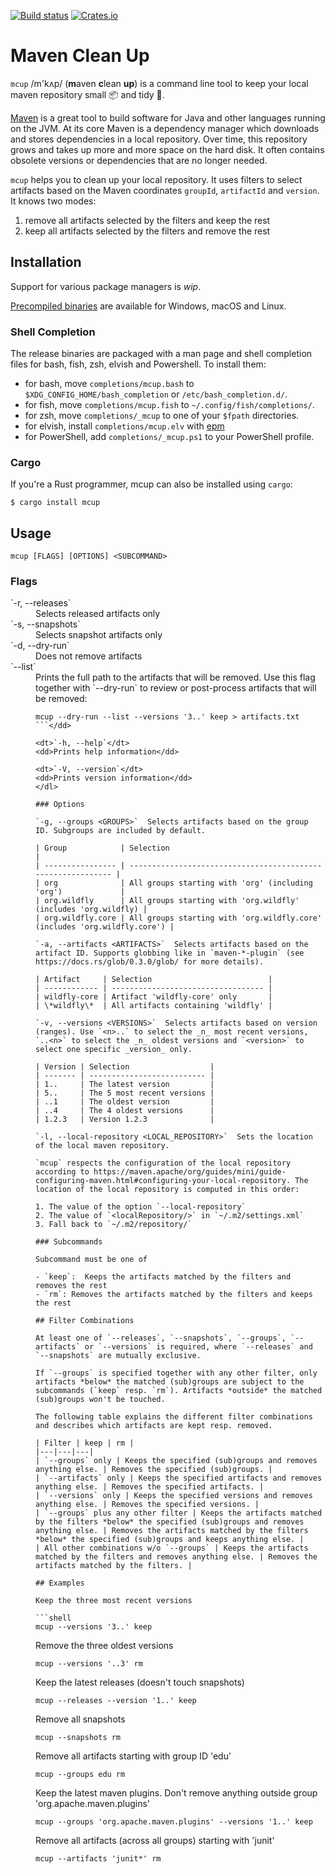 [![Build status](https://github.com/BurntSushi/ripgrep/workflows/ci/badge.svg)](https://github.com/BurntSushi/ripgrep/actions)
[![Crates.io](https://img.shields.io/crates/v/mcup.svg)](https://crates.io/crates/mcup)
# Maven Clean Up

`mcup` /m'kʌp/ (**m**aven **c**lean **up**) is a command line tool to keep your local maven repository small 📦 and tidy 🧹.

[Maven](https://maven.apache.org/) is a great tool to build software for Java and other languages running on the JVM. At its core Maven is a dependency manager which downloads and stores dependencies in a local repository. Over time, this repository grows and takes up more and more space on the hard disk. It often contains obsolete versions or dependencies that are no longer needed.

`mcup` helps you to clean up your local repository. It uses filters to select artifacts based on the Maven coordinates `groupId`, `artifactId` and `version`. It knows two modes:

1. remove all artifacts selected by the filters and keep the rest
2. keep all artifacts selected by the filters and remove the rest

## Installation

Support for various package managers is _wip_.

[Precompiled binaries](https://github.com/hpehl/mcup/releases) are available for Windows, macOS and Linux. 

### Shell Completion

The release binaries are packaged with a man page and shell completion files for bash, fish, zsh, elvish and Powershell. To install them:

- for bash, move `completions/mcup.bash` to `$XDG_CONFIG_HOME/bash_completion` or `/etc/bash_completion.d/`.
- for fish, move `completions/mcup.fish` to `~/.config/fish/completions/`.
- for zsh, move `completions/_mcup` to one of your `$fpath` directories.
- for elvish, install `completions/mcup.elv` with [epm](https://elv.sh/ref/epm.html)
- for PowerShell, add `completions/_mcup.ps1` to your PowerShell profile.

### Cargo

If you're a Rust programmer, mcup can also be installed using `cargo`:

```
$ cargo install mcup
```

## Usage

```shell
mcup [FLAGS] [OPTIONS] <SUBCOMMAND>
```

### Flags

<dl>
<dt>`-r, --releases`</dt>
<dd>Selects released artifacts only</dd>

<dt>`-s, --snapshots`</dt>
<dd>Selects snapshot artifacts only</dd>

<dt>`-d, --dry-run`</dt>
<dd>Does not remove artifacts</dd>

<dt>`--list`</dt>
<dd>Prints the full path to the artifacts that will be removed. Use this flag together with `--dry-run` to review or post-process artifacts that will be removed:

```shell
mcup --dry-run --list --versions '3..' keep > artifacts.txt
```</dd>

<dt>`-h, --help`</dt>
<dd>Prints help information</dd>

<dt>`-V, --version`</dt>
<dd>Prints version information</dd>
</dl>

### Options

`-g, --groups <GROUPS>`  Selects artifacts based on the group ID. Subgroups are included by default.

| Group            | Selection                                                    |
| ---------------- | ------------------------------------------------------------ |
| org              | All groups starting with 'org' (including 'org')             |
| org.wildfly      | All groups starting with 'org.wildfly' (includes 'org.wildfly) |
| org.wildfly.core | All groups starting with 'org.wildfly.core' (includes 'org.wildfly.core') |

`-a, --artifacts <ARTIFACTS>`  Selects artifacts based on the artifact ID. Supports globbing like in `maven-*-plugin` (see https://docs.rs/glob/0.3.0/glob/ for more details).

| Artifact     | Selection                          |
| ------------ | ---------------------------------- |
| wildfly-core | Artifact 'wildfly-core' only       |
| \*wildfly\*  | All artifacts containing 'wildfly' |

`-v, --versions <VERSIONS>`  Selects artifacts based on version (ranges). Use `<n>..` to select the _n_ most recent versions, `..<n>` to select the _n_ oldest versions and `<version>` to select one specific _version_ only.

| Version | Selection                  |
| ------- | -------------------------- |
| 1..     | The latest version         |
| 5..     | The 5 most recent versions |
| ..1     | The oldest version         |
| ..4     | The 4 oldest versions      |
| 1.2.3   | Version 1.2.3              |

`-l, --local-repository <LOCAL_REPOSITORY>`  Sets the location of the local maven repository.

`mcup` respects the configuration of the local repository according to https://maven.apache/org/guides/mini/guide-configuring-maven.html#configuring-your-local-repository. The location of the local repository is computed in this order:

1. The value of the option `--local-repository`
2. The value of `<localRepository/>` in `~/.m2/settings.xml`
3. Fall back to `~/.m2/repository/`

### Subcommands

Subcommand must be one of

- `keep`:  Keeps the artifacts matched by the filters and removes the rest
- `rm`: Removes the artifacts matched by the filters and keeps the rest

## Filter Combinations

At least one of `--releases`, `--snapshots`, `--groups`, `--artifacts` or `--versions` is required, where `--releases` and `--snapshots` are mutually exclusive.

If `--groups` is specified together with any other filter, only artifacts *below* the matched (sub)groups are subject to the subcommands (`keep` resp. `rm`). Artifacts *outside* the matched (sub)groups won't be touched. 

The following table explains the different filter combinations and describes which artifacts are kept resp. removed.

| Filter | keep | rm |
|---|---|---|
| `--groups` only | Keeps the specified (sub)groups and removes anything else. | Removes the specified (sub)groups. |
| `--artifacts` only | Keeps the specified artifacts and removes anything else. | Removes the specified artifacts. |
| `--versions` only | Keeps the specified versions and removes anything else. | Removes the specified versions. |
| `--groups` plus any other filter | Keeps the artifacts matched by the filters *below* the specified (sub)groups and removes anything else. | Removes the artifacts matched by the filters *below* the specified (sub)groups and keeps anything else. |
| All other combinations w/o `--groups` | Keeps the artifacts matched by the filters and removes anything else. | Removes the artifacts matched by the filters. |

## Examples

Keep the three most recent versions 

```shell
mcup --versions '3..' keep
```

Remove the three oldest versions

```shell
mcup --versions '..3' rm
```

Keep the latest releases (doesn't touch snapshots)

```shell
mcup --releases --version '1..' keep
```

Remove all snapshots

```shell
mcup --snapshots rm
```

Remove all artifacts starting with group ID 'edu'

```shell
mcup --groups edu rm
```

Keep the latest maven plugins. Don't remove anything outside group 'org.apache.maven.plugins'

```shell
mcup --groups 'org.apache.maven.plugins' --versions '1..' keep
```

Remove all artifacts (across all groups) starting with 'junit'

```shell
mcup --artifacts 'junit*' rm
```

